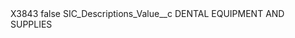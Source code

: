 <?xml version="1.0" encoding="UTF-8"?>
<CustomMetadata xmlns="http://soap.sforce.com/2006/04/metadata" xmlns:xsi="http://www.w3.org/2001/XMLSchema-instance" xmlns:xsd="http://www.w3.org/2001/XMLSchema">
    <label>X3843</label>
    <protected>false</protected>
    <values>
        <field>SIC_Descriptions_Value__c</field>
        <value xsi:type="xsd:string">DENTAL EQUIPMENT AND SUPPLIES</value>
    </values>
</CustomMetadata>
